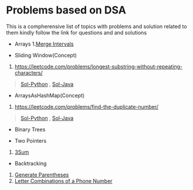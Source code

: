 # Problems based on DSA
This is a compherensive list of topics with problems and solution related to them kindly follow the link for questions
and and solutions

- Arrays
1.[Merge Intervals](https://leetcode.com/problems/merge-intervals/)

- Sliding Window(Concept)
1. https://leetcode.com/problems/longest-substring-without-repeating-characters/
>[Sol-Python](https://github.com/ANUBHAVNATANI/Data-Structures-And-Algorithms/blob/master/Problems/SlidingWindow/LC3.py) , [Sol-Java](https://github.com/ANUBHAVNATANI/Data-Structures-And-Algorithms/blob/master/Problems/SlidingWindow/LC3.java)

- ArraysAsHashMap(Concept)
1. https://leetcode.com/problems/find-the-duplicate-number/
>[Sol-Python](https://github.com/ANUBHAVNATANI/Data-Structures-And-Algorithms/blob/master/Problems/ArrayAsHashMap/LC287.py) , [Sol-Java](https://github.com/ANUBHAVNATANI/Data-Structures-And-Algorithms/blob/master/Problems/ArrayAsHashMap/LC287.java)
  

- Binary Trees

- Two Pointers
1. [3Sum](https://leetcode.com/problems/3sum/)

- Backtracking
1. [Generate Parentheses](https://leetcode.com/problems/generate-parentheses/)
2. [Letter Combinations of a Phone Number](https://leetcode.com/problems/letter-combinations-of-a-phone-number/)
